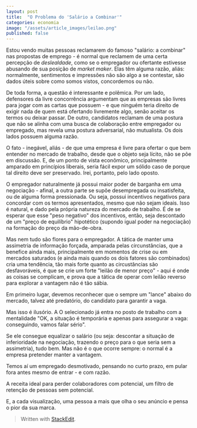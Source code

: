 ```yaml
---
layout: post
title:  "O Problema do 'Salário a Combinar'"
categories: economia
image: "/assets/article_images/leilao.png"
published: false
---
```

Estou vendo muitas pessoas reclamarem do famoso "salário: a combinar" nas propostas de emprego - é normal que reclamem de uma certa percepção de *deslealdade*, como se o empregador ou ofertante estivesse abusando de sua posição de *market maker*. Elas têm alguma razão, aliás: normalmente, sentimentos e impressões não são algo a se contestar, são dados úteis sobre como somos vistos, concordemos ou não.

De toda forma, a questão é interessante e polêmica. Por um lado, defensores da livre concorrência argumentam que as empresas são livres para jogar com as cartas que possuem - e que ninguém teria direito de exigir nada de quem está ofertando livremente algo, senão aceitar os termos ou deixar passar. De outro, candidatos reclamam de uma postura que não se alinha com uma busca de colaboração entre empregador ou empregado, mas revela uma postura adversarial, não mutualista. Os dois lados possuem alguma razão.

O fato - inegável, aliás - de que uma empresa é livre para ofertar o que bem entender no mercado de trabalho, desde que o objeto seja lícito, não se põe em discussão. E, de um ponto de vista econômico, principalmente amparado em princípios liberais, seria fácil expor um sólido caso de porque tal direito deve ser preservado. Irei, portanto, pelo lado oposto.

O empregador naturalmente já possui maior poder de barganha em uma negociação - afinal, a outra parte se supõe desempregada ou insatisfeita, ou de alguma forma pressionada. Ou seja, possui incentivos negativos para concordar com os termos apresentados, mesmo que não sejam ideais. Isso é natural, e dado pela própria natureza do mercado de trabalho. É de se esperar que esse "peso negativo" dos incentivos, então, seja descontado de um "preço de equilíbrio" hipotético (supondo igual poder na negociação) na formação do preço da mão-de-obra.

Mas nem tudo são flores para o empregador. A tática de manter uma assimetria de informação forçada, amparada pelas circunstâncias, que a benefice ainda mais, principalmente em momentos de crise ou em mercados saturados (e ainda mais quando os dois fatores são combinados) cria uma tendência, tão mais forte quanto as circustâncias são desfavoráveis, é que se crie um forte "leilão de menor preço" - aqui é onde as coisas se complicam, e prova que a tática de operar com leilão reverso para explorar a vantagem não é tão sábia.

Em primeiro lugar, devemos reconhecer que 
o  sempre um "lance" abaixo do mercado, talvez até predatório, do candidato para garantir a vaga.

Mas isso é ilusório. A  O selecionado já entra no posto de trabalho com a mentalidade "OK, a situação é temporária e apenas para assegurar a vaga: conseguindo, vamos falar sério".

Se ele consegue equalizar o salário (ou seja: descontar a situação de inferioridade na negociação, trazendo o preço para o que seria sem a assimetria), tudo bem. Mas não é o que ocorre sempre: o normal é a empresa pretender manter a vantagem.

Temos aí um empregado desmotivado, pensando no curto prazo, em pular fora antes mesmo de entrar - e com razão.
  
A receita ideal para perder colaboradores com potencial, um filtro de retenção de pessoas sem potencial.

E, a cada visualização, uma pessoa a mais que olha o seu anúncio e pensa o pior da sua marca.

> Written with [StackEdit](https://stackedit.io/).
<!--stackedit_data:
eyJoaXN0b3J5IjpbLTE0ODAzMTM0NTddfQ==
-->